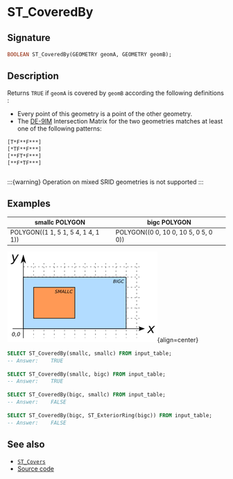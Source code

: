 # ST_CoveredBy

## Signature

```sql
BOOLEAN ST_CoveredBy(GEOMETRY geomA, GEOMETRY geomB);
```

## Description

Returns `TRUE` if `geomA` is covered by `geomB` according the following definitions : 

* Every point of this geometry is a point of the other geometry.
* The [DE-9IM](http://en.wikipedia.org/wiki/DE-9IM) Intersection Matrix for the two geometries matches at least one of the following patterns:
```
[T*F**F***]
[*TF**F***]
[**FT*F***]
[**F*TF***]
```

```{include} spatial_indice_warning.md
```

:::{warning}
Operation on mixed SRID geometries is not supported
:::

## Examples

| smallc POLYGON                     | bigc POLYGON                         |
|------------------------------------|--------------------------------------|
| POLYGON((1 1, 5 1, 5 4, 1 4, 1 1)) | POLYGON((0 0, 10 0, 10 5, 0 5, 0 0)) |

![](./ST_Covers.png){align=center}

```sql
SELECT ST_CoveredBy(smallc, smallc) FROM input_table;
-- Answer:    TRUE
```

```sql
SELECT ST_CoveredBy(smallc, bigc) FROM input_table;
-- Answer:    TRUE
```

```sql
SELECT ST_CoveredBy(bigc, smallc) FROM input_table;
-- Answer:    FALSE
```

```sql
SELECT ST_CoveredBy(bigc, ST_ExteriorRing(bigc)) FROM input_table;
-- Answer:    FALSE
```

## See also

* [`ST_Covers`](../ST_Covers)
* <a href="https://github.com/orbisgis/h2gis/blob/master/h2gis-functions/src/main/java/org/h2gis/functions/spatial/predicates/ST_CoveredBy.java" target="_blank">Source code</a>
